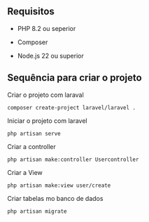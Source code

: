 ## Requisitos
* PHP 8.2 ou seperior

* Composer

* Node.js 22 ou superior

## Sequência para criar o projeto

Criar o projeto com laraval
```
composer create-project laravel/laravel .
```
Iniciar o projeto com laravel
```
php artisan serve
```

Criar a controller
```
php artisan make:controller Usercontroller
```

Criar a View
```
php artisan make:view user/create
```

Criar tabelas mo banco de dados
```
php artisan migrate
```
